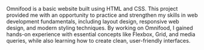Omnifood is a basic website built using HTML and CSS. This project provided me with an opportunity to practice and strengthen my skills in web development fundamentals, including layout design, responsive web design, and modern styling techniques. By working on Omnifood, I gained hands-on experience with essential concepts like Flexbox, Grid, and media queries, while also learning how to create clean, user-friendly interfaces.
